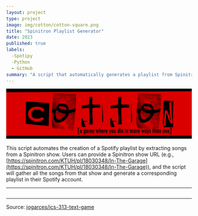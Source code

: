 ```yaml
---
layout: project
type: project
image: img/cotton/cotton-square.png
title: "Spinitron Playlist Generator"
date: 2023
published: true
labels:
  -Spotipy
  -Python
  - GitHub
summary: "A script that automatically generates a playlist from Spinitron."
---
```


<img class="img-fluid" src="../img/cotton/cotton-header.png">

This script automates the creation of a Spotify playlist by extracting songs from a Spinitron show. Users can provide a Spinitron show URL (e.g., [https://spinitron.com/KTUH/pl/18030348/In-The-Garage](https://spinitron.com/KTUH/pl/18030348/In-The-Garage)), and the script will gather all the songs from that show and generate a corresponding playlist in their Spotify account.

<hr>

<pre>
</pre>

<hr>

Source: <a href="https://github.com/jogarces/ics-313-text-game"><i class="large github icon "></i>jogarces/ics-313-text-game</a>

